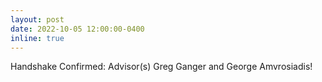 ```yaml
---
layout: post
date: 2022-10-05 12:00:00-0400
inline: true
---
```


Handshake Confirmed: Advisor(s) Greg Ganger and George Amvrosiadis!
